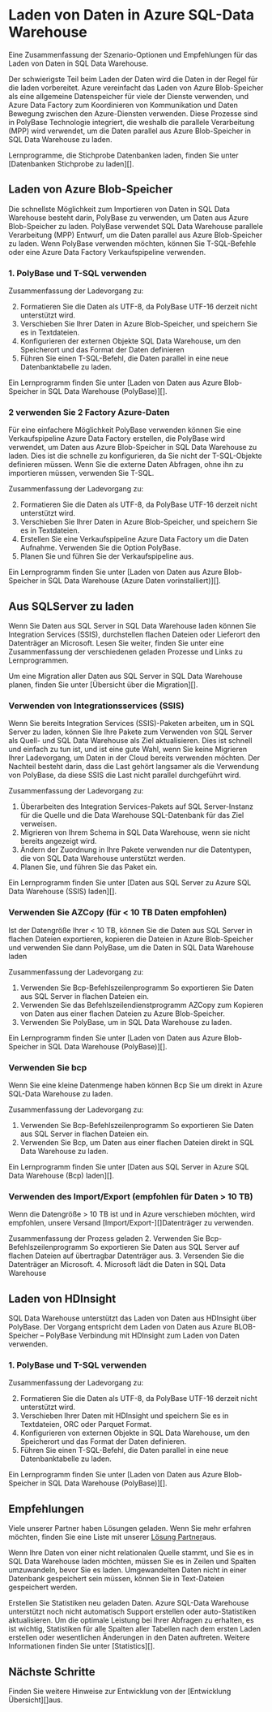    <properties
   pageTitle="Laden Sie die Daten in Azure SQL-Data Warehouse | Microsoft Azure"
   description="Erfahren Sie die häufige Szenarien in SQL Data Warehouse Laden von Daten aus. Hierzu gehören mit PolyBase, Azure Blob-Speicher, flachen Dateien und Datenträger Versand. Sie können auch Drittanbieter-Tools verwenden."
   services="sql-data-warehouse"
   documentationCenter="NA"
   authors="lodipalm"
   manager="barbkess"
   editor=""/>

<tags
   ms.service="sql-data-warehouse"
   ms.devlang="NA"
   ms.topic="article"
   ms.tgt_pltfrm="NA"
   ms.workload="data-services"
   ms.date="07/12/2016"
   ms.author="lodipalm;barbkess;sonyama"/>

# <a name="load-data-into-azure-sql-data-warehouse"></a>Laden von Daten in Azure SQL-Data Warehouse

Eine Zusammenfassung der Szenario-Optionen und Empfehlungen für das Laden von Daten in SQL Data Warehouse.

Der schwierigste Teil beim Laden der Daten wird die Daten in der Regel für die laden vorbereitet. Azure vereinfacht das Laden von Azure Blob-Speicher als eine allgemeine Datenspeicher für viele der Dienste verwenden, und Azure Data Factory zum Koordinieren von Kommunikation und Daten Bewegung zwischen den Azure-Diensten verwenden. Diese Prozesse sind in PolyBase Technologie integriert, die weshalb die parallele Verarbeitung (MPP) wird verwendet, um die Daten parallel aus Azure Blob-Speicher in SQL Data Warehouse zu laden. 

Lernprogramme, die Stichprobe Datenbanken laden, finden Sie unter [Datenbanken Stichprobe zu laden][].

## <a name="load-from-azure-blob-storage"></a>Laden von Azure Blob-Speicher
Die schnellste Möglichkeit zum Importieren von Daten in SQL Data Warehouse besteht darin, PolyBase zu verwenden, um Daten aus Azure Blob-Speicher zu laden. PolyBase verwendet SQL Data Warehouse parallele Verarbeitung (MPP) Entwurf, um die Daten parallel aus Azure Blob-Speicher zu laden. Wenn PolyBase verwenden möchten, können Sie T-SQL-Befehle oder eine Azure Data Factory Verkaufspipeline verwenden.

### <a name="1-use-polybase-and-t-sql"></a>1. PolyBase und T-SQL verwenden

Zusammenfassung der Ladevorgang zu:

2. Formatieren Sie die Daten als UTF-8, da PolyBase UTF-16 derzeit nicht unterstützt wird.
2. Verschieben Sie Ihrer Daten in Azure Blob-Speicher, und speichern Sie es in Textdateien.
3. Konfigurieren der externen Objekte SQL Data Warehouse, um den Speicherort und das Format der Daten definieren
4. Führen Sie einen T-SQL-Befehl, die Daten parallel in eine neue Datenbanktabelle zu laden.

<!-- 5. Schedule and run a loading job. --> 

Ein Lernprogramm finden Sie unter [Laden von Daten aus Azure Blob-Speicher in SQL Data Warehouse (PolyBase)][].

### <a name="2-use-azure-data-factory"></a>2 verwenden Sie 2 Factory Azure-Daten

Für eine einfachere Möglichkeit PolyBase verwenden können Sie eine Verkaufspipeline Azure Data Factory erstellen, die PolyBase wird verwendet, um Daten aus Azure Blob-Speicher in SQL Data Warehouse zu laden. Dies ist die schnelle zu konfigurieren, da Sie nicht der T-SQL-Objekte definieren müssen. Wenn Sie die externe Daten Abfragen, ohne ihn zu importieren müssen, verwenden Sie T-SQL. 

Zusammenfassung der Ladevorgang zu:

2. Formatieren Sie die Daten als UTF-8, da PolyBase UTF-16 derzeit nicht unterstützt wird.
2. Verschieben Sie Ihrer Daten in Azure Blob-Speicher, und speichern Sie es in Textdateien.
3. Erstellen Sie eine Verkaufspipeline Azure Data Factory um die Daten Aufnahme. Verwenden Sie die Option PolyBase.
4. Planen Sie und führen Sie der Verkaufspipeline aus.

Ein Lernprogramm finden Sie unter [Laden von Daten aus Azure Blob-Speicher in SQL Data Warehouse (Azure Daten vorinstalliert)][].


## <a name="load-from-sql-server"></a>Aus SQLServer zu laden
Wenn Sie Daten aus SQL Server in SQL Data Warehouse laden können Sie Integration Services (SSIS), durchstellen flachen Dateien oder Lieferort den Datenträger an Microsoft. Lesen Sie weiter, finden Sie unter eine Zusammenfassung der verschiedenen geladen Prozesse und Links zu Lernprogrammen.

Um eine Migration aller Daten aus SQL Server in SQL Data Warehouse planen, finden Sie unter [Übersicht über die Migration][]. 

### <a name="use-integration-services-ssis"></a>Verwenden von Integrationsservices (SSIS)
Wenn Sie bereits Integration Services (SSIS)-Paketen arbeiten, um in SQL Server zu laden, können Sie Ihre Pakete zum Verwenden von SQL Server als Quell- und SQL Data Warehouse als Ziel aktualisieren. Dies ist schnell und einfach zu tun ist, und ist eine gute Wahl, wenn Sie keine Migrieren Ihrer Ladevorgang, um Daten in der Cloud bereits verwenden möchten. Der Nachteil besteht darin, dass die Last gehört langsamer als die Verwendung von PolyBase, da diese SSIS die Last nicht parallel durchgeführt wird.

Zusammenfassung der Ladevorgang zu:

1. Überarbeiten des Integration Services-Pakets auf SQL Server-Instanz für die Quelle und die Data Warehouse SQL-Datenbank für das Ziel verweisen.
2. Migrieren von Ihrem Schema in SQL Data Warehouse, wenn sie nicht bereits angezeigt wird.
3. Ändern der Zuordnung in Ihre Pakete verwenden nur die Datentypen, die von SQL Data Warehouse unterstützt werden.
3. Planen Sie, und führen Sie das Paket ein.

Ein Lernprogramm finden Sie unter [Daten aus SQL Server zu Azure SQL Data Warehouse (SSIS) laden][].

### <a name="use-azcopy-recommended-for--10-tb-data"></a>Verwenden Sie AZCopy (für < 10 TB Daten empfohlen)
Ist der Datengröße Ihrer < 10 TB, können Sie die Daten aus SQL Server in flachen Dateien exportieren, kopieren die Dateien in Azure Blob-Speicher und verwenden Sie dann PolyBase, um die Daten in SQL Data Warehouse laden

Zusammenfassung der Ladevorgang zu:

1. Verwenden Sie Bcp-Befehlszeilenprogramm So exportieren Sie Daten aus SQL Server in flachen Dateien ein.
2. Verwenden Sie das Befehlszeilendienstprogramm AZCopy zum Kopieren von Daten aus einer flachen Dateien zu Azure Blob-Speicher.
3. Verwenden Sie PolyBase, um in SQL Data Warehouse zu laden.

Ein Lernprogramm finden Sie unter [Laden von Daten aus Azure Blob-Speicher in SQL Data Warehouse (PolyBase)][].

### <a name="use-bcp"></a>Verwenden Sie bcp
Wenn Sie eine kleine Datenmenge haben können Bcp Sie um direkt in Azure SQL-Data Warehouse zu laden.

Zusammenfassung der Ladevorgang zu:
1. Verwenden Sie Bcp-Befehlszeilenprogramm So exportieren Sie Daten aus SQL Server in flachen Dateien ein.
2. Verwenden Sie Bcp, um Daten aus einer flachen Dateien direkt in SQL Data Warehouse zu laden.

Ein Lernprogramm finden Sie unter [Daten aus SQL Server in Azure SQL Data Warehouse (Bcp) laden][].


### <a name="use-importexport-recommended-for--10-tb-data"></a>Verwenden des Import/Export (empfohlen für Daten > 10 TB)
Wenn die Datengröße > 10 TB ist und in Azure verschieben möchten, wird empfohlen, unsere Versand [Import/Export-][]Datenträger zu verwenden. 

Zusammenfassung der Prozess geladen
2. Verwenden Sie Bcp-Befehlszeilenprogramm So exportieren Sie Daten aus SQL Server auf flachen Dateien auf übertragbar Datenträger aus.
3. Versenden Sie die Datenträger an Microsoft.
4. Microsoft lädt die Daten in SQL Data Warehouse

## <a name="load-from-hdinsight"></a>Laden von HDInsight
SQL Data Warehouse unterstützt das Laden von Daten aus HDInsight über PolyBase. Der Vorgang entspricht dem Laden von Daten aus Azure BLOB-Speicher – PolyBase Verbindung mit HDInsight zum Laden von Daten verwenden. 

### <a name="1-use-polybase-and-t-sql"></a>1. PolyBase und T-SQL verwenden

Zusammenfassung der Ladevorgang zu:

2. Formatieren Sie die Daten als UTF-8, da PolyBase UTF-16 derzeit nicht unterstützt wird.
2. Verschieben Ihrer Daten mit HDInsight und speichern Sie es in Textdateien, ORC oder Parquet Format.
3. Konfigurieren von externen Objekte in SQL Data Warehouse, um den Speicherort und das Format der Daten definieren.
4. Führen Sie einen T-SQL-Befehl, die Daten parallel in eine neue Datenbanktabelle zu laden.

Ein Lernprogramm finden Sie unter [Laden von Daten aus Azure Blob-Speicher in SQL Data Warehouse (PolyBase)][].

## <a name="recommendations"></a>Empfehlungen

Viele unserer Partner haben Lösungen geladen. Wenn Sie mehr erfahren möchten, finden Sie eine Liste mit unserer [Lösung Partner][]aus. 

Wenn Ihre Daten von einer nicht relationalen Quelle stammt, und Sie es in SQL Data Warehouse laden möchten, müssen Sie es in Zeilen und Spalten umzuwandeln, bevor Sie es laden. Umgewandelten Daten nicht in einer Datenbank gespeichert sein müssen, können Sie in Text-Dateien gespeichert werden.

Erstellen Sie Statistiken neu geladen Daten. Azure SQL-Data Warehouse unterstützt noch nicht automatisch Support erstellen oder auto-Statistiken aktualisieren.  Um die optimale Leistung bei Ihrer Abfragen zu erhalten, es ist wichtig, Statistiken für alle Spalten aller Tabellen nach dem ersten Laden erstellen oder wesentlichen Änderungen in den Daten auftreten.  Weitere Informationen finden Sie unter [Statistics][].


## <a name="next-steps"></a>Nächste Schritte
Finden Sie weitere Hinweise zur Entwicklung von der [Entwicklung Übersicht][]aus.

<!--Image references-->

<!--Article references-->
[Laden der Daten aus Azure Blob-Speicher in SQL Data Warehouse (PolyBase)]: ./sql-data-warehouse-load-from-azure-blob-storage-with-polybase.md
[Laden der Daten aus Azure Blob-Speicher in SQL Data Warehouse (Azure Daten vorinstalliert)]: ./sql-data-warehouse-load-from-azure-blob-storage-with-data-factory.md
[Laden von Daten aus SQL Server zu Azure SQL Data Warehouse (SSIS)]: ./sql-data-warehouse-load-from-sql-server-with-integration-services.md
[Laden der Daten aus SQL Server in Azure SQL-Data Warehouse (Bcp)]: ./sql-data-warehouse-load-from-sql-server-with-bcp.md
[Load data from SQL Server to Azure SQL Data Warehouse (AZCopy)]: ./sql-data-warehouse-load-from-sql-server-with-azcopy.md

[Beispiel für Datenbanken laden]: ./sql-data-warehouse-load-sample-databases.md
[Migrieren (Übersicht)]: ./sql-data-warehouse-overview-migrate.md
[Lösung Partner]: ./sql-data-warehouse-partner-business-intelligence.md
[Übersicht über die Entwicklung]: ./sql-data-warehouse-overview-develop.md
[Statistik]: ./sql-data-warehouse-tables-statistics.md

<!--MSDN references-->

<!--Other Web references-->
[Import/Export]: https://azure.microsoft.com/documentation/articles/storage-import-export-service/
